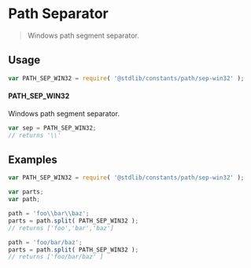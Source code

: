 <!--

@license Apache-2.0

Copyright (c) 2018 The Stdlib Authors.

Licensed under the Apache License, Version 2.0 (the "License");
you may not use this file except in compliance with the License.
You may obtain a copy of the License at

   http://www.apache.org/licenses/LICENSE-2.0

Unless required by applicable law or agreed to in writing, software
distributed under the License is distributed on an "AS IS" BASIS,
WITHOUT WARRANTIES OR CONDITIONS OF ANY KIND, either express or implied.
See the License for the specific language governing permissions and
limitations under the License.

-->

# Path Separator

> Windows path segment separator.

<section class="usage">

## Usage

```javascript
var PATH_SEP_WIN32 = require( '@stdlib/constants/path/sep-win32' );
```

#### PATH_SEP_WIN32

Windows path segment separator.

```javascript
var sep = PATH_SEP_WIN32;
// returns '\\'
```

</section>

<!-- /.usage -->

<section class="examples">

## Examples

<!-- eslint no-undef: "error" -->

```javascript
var PATH_SEP_WIN32 = require( '@stdlib/constants/path/sep-win32' );

var parts;
var path;

path = 'foo\\bar\\baz';
parts = path.split( PATH_SEP_WIN32 );
// returns ['foo','bar','baz']

path = 'foo/bar/baz';
parts = path.split( PATH_SEP_WIN32 );
// returns ['foo/bar/baz' ]
```

</section>

<!-- /.examples -->

<!-- Section for related `stdlib` packages. Do not manually edit this section, as it is automatically populated. -->

<section class="related">

</section>

<!-- /.related -->

<!-- Section for all links. Make sure to keep an empty line after the `section` element and another before the `/section` close. -->

<section class="links">

</section>

<!-- /.links -->
